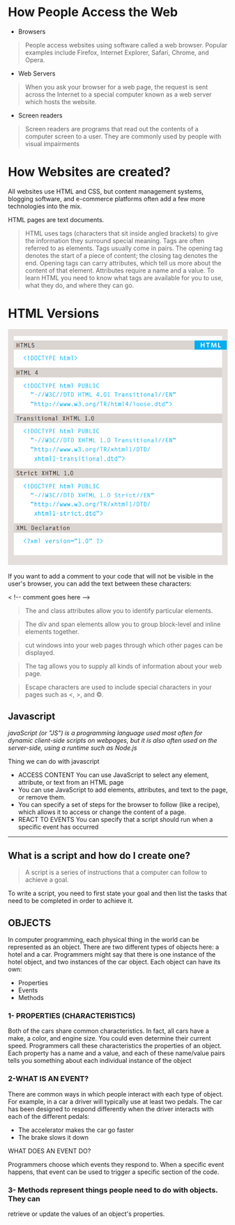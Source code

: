 # How People Access the Web
* Browsers
 > People access websites using 
software called a web browser. 
Popular examples include 
Firefox, Internet Explorer, Safari, 
Chrome, and Opera.
* Web Servers
> When you ask your browser for 
a web page, the request is sent 
across the Internet to a special 
computer known as a web 
server which hosts the website.

* Screen readers
>
>Screen readers are programs 
that read out the contents of a 
computer screen to a user. They 
are commonly used by people 
with visual impairments


# How Websites are created?
All websites use HTML and CSS, but content 
management systems, blogging software, and 
e-commerce platforms often add a few more 
technologies into the mix.

HTML pages are text documents.
> HTML uses tags (characters that sit inside angled 
brackets) to give the information they surround special 
meaning.
> Tags are often referred to as elements.
> Tags usually come in pairs. The opening tag denotes 
the start of a piece of content; the closing tag denotes 
the end.
> Opening tags can carry attributes, which tell us more 
about the content of that element.
> Attributes require a name and a value.
> To learn HTML you need to know what tags are 
available for you to use, what they do, and where they 
can go.


# HTML Versions 
![](image_2021-05-23_071037.png)


If you want to add a comment 
to your code that will not be 
visible in the user's browser, you 
can add the text between these 
characters:

< !-- comment goes here -->


> The <id> and class attributes allow you to identify 
particular elements.

> The div and span elements allow you to group 
block-level and inline elements together.
 
> <iframes> cut windows into your web pages through 
which other pages can be displayed.
 
> The <meta> tag allows you to supply all kinds of 
information about your web page.
 
> Escape characters are used to include special 
characters in your pages such as <, >, and ©.
















## Javascript 

*javaScript (or "JS") is a programming language used most often for dynamic client-side scripts on webpages,
but it is also often used on the server-side, using a runtime such as Node.js*

Thing we can do with javascript
 * ACCESS CONTENT 
You can use JavaScript to select any 
element, attribute, or text from an 
HTML page
 * You can use JavaScript to add 
elements, attributes, and text to the 
page, or remove them.
 * You can specify a set of steps for 
the browser to follow (like a recipe), 
which allows it to access or change the 
content of a page.
 * REACT TO EVENTS 
You can specify that a script should run 
when a specific event has occurred


------------------------------------------------------------------------------------------------------------------------
## What is a script and how do I create one?
> A script is a series of instructions that a 
computer can follow to achieve a goal.

To write a script, you need to first 
state your goal and then list the 
tasks that need to be completed in 
order to achieve it.

## OBJECTS 
In computer programming, each physical thing in 
the world can be represented as an object.
There are two different types of objects here: a hotel and a car. 
Programmers might say that there is one instance of 
the hotel object, and two instances of the car object. 
Each object can have its own:

* Properties 
* Events 
* Methods


### 1- PROPERTIES (CHARACTERISTICS) 
Both of the cars share common characteristics. 
In fact, all cars have a make, a color, and engine 
size. You could even determine their current 
speed. Programmers call these characteristics the 
properties of an object. 
Each property has a name and a value, and each of 
these name/value pairs tells you something about 
each individual instance of the object

### 2-WHAT IS AN EVENT? 
There are common ways in which people interact 
with each type of object. For example, in a car a 
driver will typically use at least two pedals. The car 
has been designed to respond differently when the 
driver interacts with each of the different pedals: 
* The accelerator makes the car go faster 
* The brake slows it down 

WHAT DOES AN EVENT DO? 

Programmers choose which events they respond to. 
When a specific event happens, that event can be 
used to trigger a specific section of the code. 

### 3- Methods represent things people need to do with objects. They can 
retrieve or update the values of an object's properties.



